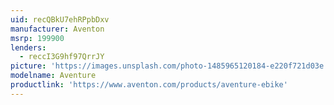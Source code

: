 ```yaml
---
uid: recQBkU7ehRPpbDxv
manufacturer: Aventon
msrp: 199900
lenders:
  - reccI3G9hf97QrrJY
picture: 'https://images.unsplash.com/photo-1485965120184-e220f721d03e'
modelname: Aventure
productlink: 'https://www.aventon.com/products/aventure-ebike'
---
```

